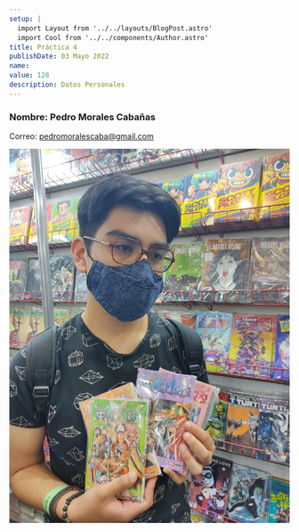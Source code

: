 ```yaml
---
setup: |
  import Layout from '../../layouts/BlogPost.astro'
  import Cool from '../../components/Author.astro'
title: Práctica 4
publishDate: 03 Mayo 2022
name: 
value: 128
description: Datos Personales
---
```




### Nombre: Pedro Morales Cabañas
Correo: pedromoralescaba@gmail.com

![Foto](/public/Pedro.jpg)


